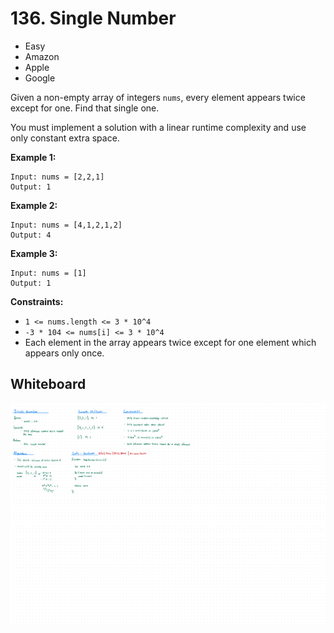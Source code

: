 # 136. Single Number
- Easy
- Amazon
- Apple
- Google

Given a non-empty array of integers `nums`, every element appears twice except
for one. Find that single one.

You must implement a solution with a linear runtime complexity and use only
constant extra space.

**Example 1:**
```
Input: nums = [2,2,1]
Output: 1
```

**Example 2:**
```
Input: nums = [4,1,2,1,2]
Output: 4
```

**Example 3:**
```
Input: nums = [1]
Output: 1
```

**Constraints:**
- `1 <= nums.length <= 3 * 10^4`
- `-3 * 104 <= nums[i] <= 3 * 10^4`
- Each element in the array appears twice except for one element which appears
only once.

## Whiteboard
![Whiteboard Image][whiteboard-image]

<!-- Refs -->
[whiteboard-image]: whiteboard.jpg
